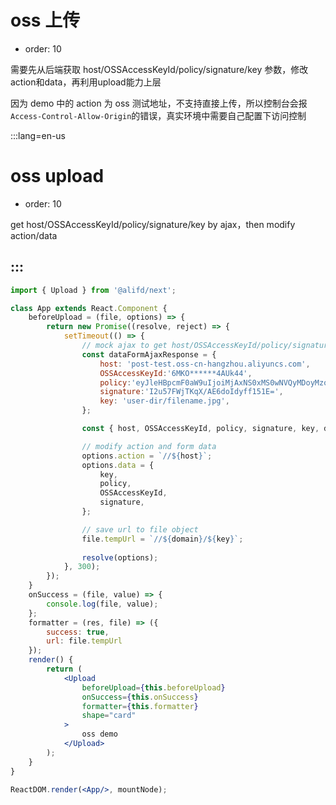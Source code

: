 # oss 上传

- order: 10

需要先从后端获取 host/OSSAccessKeyId/policy/signature/key 参数，修改action和data，再利用upload能力上层

因为 demo 中的 action 为 oss 测试地址，不支持直接上传，所以控制台会报`Access-Control-Allow-Origin`的错误，真实环境中需要自己配置下访问控制

:::lang=en-us
# oss upload

- order: 10

get host/OSSAccessKeyId/policy/signature/key by ajax，then modify action/data

:::
---

````jsx
import { Upload } from '@alifd/next';

class App extends React.Component {
    beforeUpload = (file, options) => {
        return new Promise((resolve, reject) => {
            setTimeout(() => {
                // mock ajax to get host/OSSAccessKeyId/policy/signature/key
                const dataFormAjaxResponse = {
                    host: 'post-test.oss-cn-hangzhou.aliyuncs.com',
                    OSSAccessKeyId:'6MKO******4AUk44',
                    policy:'eyJleHBpcmF0aW9uIjoiMjAxNS0xMS0wNVQyMDoyMzoyM1oiLCJjxb25kaXRpb25zIjpbWyJjcb250ZW50LWxlbmd0aC1yYW5nZSIsMCwxMDQ4NTc2MDAwXSxbInN0YXJ0cy13aXRoIiwiJGtleSIsInVzZXItZGlyXC8iXV19',
                    signature:'I2u57FWjTKqX/AE6doIdyff151E=',
                    key: 'user-dir/filename.jpg',
                };

                const { host, OSSAccessKeyId, policy, signature, key, domain, } = dataFormAjaxResponse;

                // modify action and form data
                options.action = `//${host}`;
                options.data = {
                    key,
                    policy,
                    OSSAccessKeyId,
                    signature,
                };

                // save url to file object
                file.tempUrl = `//${domain}/${key}`;
                
                resolve(options);
            }, 300);
        });
    }
    onSuccess = (file, value) => {
        console.log(file, value);
    };
    formatter = (res, file) => ({
        success: true,
        url: file.tempUrl
    });
    render() {
        return (
            <Upload 
                beforeUpload={this.beforeUpload}
                onSuccess={this.onSuccess}
                formatter={this.formatter}
                shape="card"
            >
                oss demo
            </Upload>
        );
    }
}

ReactDOM.render(<App/>, mountNode);
````
